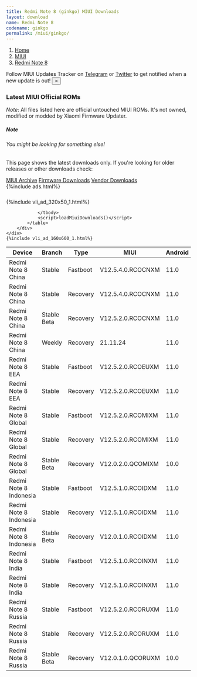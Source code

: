 ```yaml
---
title: Redmi Note 8 (ginkgo) MIUI Downloads
layout: download
name: Redmi Note 8
codename: ginkgo
permalink: /miui/ginkgo/
---
```

<nav aria-label="breadcrumb">
    <ol class="breadcrumb">
        <li class="breadcrumb-item"><a href="/">Home</a></li>
        <li class="breadcrumb-item"><a href="/miui/">MIUI</a></li>
        <li class="breadcrumb-item active" aria-current="page"><a href="/miui/ginkgo/">Redmi Note 8</a></li>
    </ol>
</nav>
<div class="alert alert-primary alert-dismissible fade show" role="alert">
    Follow MIUI Updates Tracker on <a href="https://t.me/MIUIUpdatesTracker" class="alert-link">Telegram</a>
     or <a href="https://twitter.com/MiFwUpdater" class="alert-link">Twitter</a> to get notified when a new update is out!
    <button type="button" class="close" data-dismiss="alert" aria-label="Close">
        <span aria-hidden="true">&times;</span>
    </button>
</div>

### Latest MIUI Official ROMs
*Note*: All files listed here are official untouched MIUI ROMs. It's not owned, modified or modded by Xiaomi Firmware Updater.
<div class="card">
  <div class="card-body">
    <h5 class="card-title">Note</h5>
    <h6 class="card-subtitle mb-2 text-muted">You might be looking for something else!</h6>
    <p class="card-text">This page shows the latest downloads only.
     If you're looking for older releases or other downloads check:</p>
    <a href="/archive/miui/ginkgo/" class="card-link">MIUI Archive</a>
    <a href="/firmware/ginkgo/" class="card-link">Firmware Downloads</a>
    <a href="/vendor/ginkgo/" class="card-link">Vendor Downloads</a>
  </div>
</div>
{%include ads.html%}
<div class="row justify-content-center">
    <div class="col-10">
        <div class="table-responsive-md" style="margin-top: 25px;">
            {%include vli_ad_320x50_1.html%}
            <table id="miui" class="display dt-responsive nowrap compact table table-striped table-hover table-sm">
                <thead class="thead-dark">
                    <tr>
                        <th data-ref="device">Device</th>
                        <th data-ref="branch">Branch</th>
                        <th data-ref="type">Type</th>
                        <th data-ref="miui">MIUI</th>
                        <th data-ref="android">Android</th>
                        <th data-ref="size">Size</th>
                        <th data-ref="size">Date</th>
                        <th data-ref="link">Link</th>
                    </tr>
                </thead>
                <tbody>
                <tr><td>Redmi Note 8 China</td><td>Stable</td><td>Fastboot</td><td>V12.5.4.0.RCOCNXM</td><td>11.0</td><td>4.1 GB</td><td>2021-10-18</td><td><a href="/miui/ginkgo/stable/V12.5.4.0.RCOCNXM/">Download</a></td></tr>
<tr><td>Redmi Note 8 China</td><td>Stable</td><td>Recovery</td><td>V12.5.4.0.RCOCNXM</td><td>11.0</td><td>3.0 GB</td><td>2021-11-09</td><td><a href="/miui/ginkgo/stable/V12.5.4.0.RCOCNXM/">Download</a></td></tr>
<tr><td>Redmi Note 8 China</td><td>Stable Beta</td><td>Recovery</td><td>V12.5.2.0.RCOCNXM</td><td>11.0</td><td>2.9 GB</td><td>2021-09-27</td><td><a href="/miui/ginkgo/stable beta/V12.5.2.0.RCOCNXM/">Download</a></td></tr>
<tr><td>Redmi Note 8 China</td><td>Weekly</td><td>Recovery</td><td>21.11.24</td><td>11.0</td><td>2.5 GB</td><td>2021-11-25</td><td><a href="/miui/ginkgo/weekly/21.11.24/">Download</a></td></tr>
<tr><td>Redmi Note 8 EEA</td><td>Stable</td><td>Fastboot</td><td>V12.5.2.0.RCOEUXM</td><td>11.0</td><td>4.8 GB</td><td>2021-12-24</td><td><a href="/miui/ginkgo/stable/V12.5.2.0.RCOEUXM/">Download</a></td></tr>
<tr><td>Redmi Note 8 EEA</td><td>Stable</td><td>Recovery</td><td>V12.5.2.0.RCOEUXM</td><td>11.0</td><td>2.6 GB</td><td>2021-12-30</td><td><a href="/miui/ginkgo/stable/V12.5.2.0.RCOEUXM/">Download</a></td></tr>
<tr><td>Redmi Note 8 Global</td><td>Stable</td><td>Fastboot</td><td>V12.5.2.0.RCOMIXM</td><td>11.0</td><td>4.7 GB</td><td>2022-02-16</td><td><a href="/miui/ginkgo/stable/V12.5.2.0.RCOMIXM/">Download</a></td></tr>
<tr><td>Redmi Note 8 Global</td><td>Stable</td><td>Recovery</td><td>V12.5.2.0.RCOMIXM</td><td>11.0</td><td>2.6 GB</td><td>2022-02-25</td><td><a href="/miui/ginkgo/stable/V12.5.2.0.RCOMIXM/">Download</a></td></tr>
<tr><td>Redmi Note 8 Global</td><td>Stable Beta</td><td>Recovery</td><td>V12.0.2.0.QCOMIXM</td><td>10.0</td><td>2.3 GB</td><td>2020-11-24</td><td><a href="/miui/ginkgo/stable beta/V12.0.2.0.QCOMIXM/">Download</a></td></tr>
<tr><td>Redmi Note 8 Indonesia</td><td>Stable</td><td>Fastboot</td><td>V12.5.1.0.RCOIDXM</td><td>11.0</td><td>4.1 GB</td><td>2021-12-20</td><td><a href="/miui/ginkgo/stable/V12.5.1.0.RCOIDXM/">Download</a></td></tr>
<tr><td>Redmi Note 8 Indonesia</td><td>Stable</td><td>Recovery</td><td>V12.5.1.0.RCOIDXM</td><td>11.0</td><td>2.6 GB</td><td>2021-12-24</td><td><a href="/miui/ginkgo/stable/V12.5.1.0.RCOIDXM/">Download</a></td></tr>
<tr><td>Redmi Note 8 Indonesia</td><td>Stable Beta</td><td>Recovery</td><td>V12.0.1.0.RCOIDXM</td><td>11.0</td><td>2.5 GB</td><td>2021-10-22</td><td><a href="/miui/ginkgo/stable beta/V12.0.1.0.RCOIDXM/">Download</a></td></tr>
<tr><td>Redmi Note 8 India</td><td>Stable</td><td>Fastboot</td><td>V12.5.1.0.RCOINXM</td><td>11.0</td><td>3.1 GB</td><td>2021-12-20</td><td><a href="/miui/ginkgo/stable/V12.5.1.0.RCOINXM/">Download</a></td></tr>
<tr><td>Redmi Note 8 India</td><td>Stable</td><td>Recovery</td><td>V12.5.1.0.RCOINXM</td><td>11.0</td><td>2.5 GB</td><td>2022-01-06</td><td><a href="/miui/ginkgo/stable/V12.5.1.0.RCOINXM/">Download</a></td></tr>
<tr><td>Redmi Note 8 Russia</td><td>Stable</td><td>Fastboot</td><td>V12.5.2.0.RCORUXM</td><td>11.0</td><td>4.2 GB</td><td>2021-12-26</td><td><a href="/miui/ginkgo/stable/V12.5.2.0.RCORUXM/">Download</a></td></tr>
<tr><td>Redmi Note 8 Russia</td><td>Stable</td><td>Recovery</td><td>V12.5.2.0.RCORUXM</td><td>11.0</td><td>2.6 GB</td><td>2022-01-06</td><td><a href="/miui/ginkgo/stable/V12.5.2.0.RCORUXM/">Download</a></td></tr>
<tr><td>Redmi Note 8 Russia</td><td>Stable Beta</td><td>Recovery</td><td>V12.0.1.0.QCORUXM</td><td>10.0</td><td>2.3 GB</td><td>2020-11-24</td><td><a href="/miui/ginkgo/stable beta/V12.0.1.0.QCORUXM/">Download</a></td></tr>

                </tbody>
                <script>loadMiuiDownloads()</script>
            </table>
        </div>
    </div>
    {%include vli_ad_160x600_1.html%}
</div>
